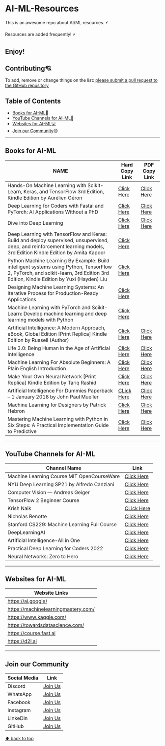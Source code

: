 # AI-ML-Resources
This is an awesome repo about AI/ML resources. ⚡

Resources are added frequently! ⚡

Enjoy!
---
## Contributing:cupid:
To add, remove or change things on the list:
[please submit a pull request to the GitHub repository](https://github.com/Resourcio-Community/AI-ML-Resources)

## Table of Contents
- [Books for AI-ML](#books-for-ai-ml):blue_book:
- [YouTube Channels for AI-ML](#youtube-channels-for-ai-ml):incoming_envelope:
- [Websites for AI-ML](#websites-for-ai-ml):computer:
- [Join our Community](#join-our-community):blush:
---
## Books for AI-ML
| NAME | Hard Copy Link | PDF Copy Link |
| ---- | -------------- | ------------- |
| Hands-On Machine Learning with Scikit-Learn, Keras, and TensorFlow 3rd Edition, Kindle Edition by Aurélien Géron | [Click Here](https://amzn.eu/d/hXTz6Ie) | [Click Here](http://powerunit-ju.com/wp-content/uploads/2021/04/Aurelien-Geron-Hands-On-Machine-Learning-with-Scikit-Learn-Keras-and-Tensorflow_-Concepts-Tools-and-Techniques-to-Build-Intelligent-Systems-OReilly-Media-2019.pdf) |
|Deep Learning for Coders with Fastai and PyTorch: AI Applications Without a PhD | [Click Here](https://www.amazon.com/Deep-Learning-Coders-fastai-PyTorch/dp/1492045527)| [Click Here](https://course.fast.ai/Resources/book.html) |
|Dive into Deep Learning|[Click Here](https://www.amazon.in/Dive-into-Learning-Aston-Zhang/dp/1009389432/ref=sr_1_2?crid=2DZDLJQS1CMC8&keywords=Dive+Into+Deep+Learning&qid=1680885026&s=books&sprefix=dive+into+deep+learning%2Cstripbooks%2C241&sr=1-2) | [Click Here](https://d2l.ai)|
| Deep Learning with TensorFlow and Keras: Build and deploy supervised, unsupervised, deep, and reinforcement learning models, 3rd Edition Kindle Edition by Amita Kapoor | [Click Here](https://amzn.eu/d/47tq9dn) |  |
| Python Machine Learning By Example: Build intelligent systems using Python, TensorFlow 2, PyTorch, and scikit-learn, 3rd Edition 3rd Edition, Kindle Edition by Yuxi (Hayden) Liu | [Click Here](https://amzn.eu/d/eitYnHh) |  |
| Designing Machine Learning Systems: An Iterative Process for Production-Ready Applications | [Click Here](https://amzn.eu/d/2J2DRtF) |  |
| Machine Learning with PyTorch and Scikit-Learn: Develop machine learning and deep learning models with Python | [Click Here](https://amzn.eu/d/58m7JlQ) |  |
| Artificial Intelligence: A Modern Approach, eBook, Global Edition [Print Replica] Kindle Edition by Russell (Author) | [Click Here](https://amzn.eu/d/j5htF6H) | [Click Here](https://www.pdfdrive.com/download.pdf?id=160566841&h=c37ce53726fb431e5815f9b1e573bfd6&u=cache&ext=pdf) |
| Life 3.0: Being Human in the Age of Artificial Intelligence | [Click Here](https://amzn.eu/d/4iWDJz5) | [Click Here](https://www.pdfdrive.com/download.pdf?id=53435321&h=d20d0f5884a3c6492b377d9d803c0f25&u=cache&ext=pdf) |
| Machine Learning For Absolute Beginners: A Plain English Introduction  | [Click Here](https://amzn.eu/d/4aguxIb) | [Click Here](https://www.pdfdrive.com/download.pdf?id=188007429&h=ffaa188c7f89a6c667b0bd3becac56bb&u=cache&ext=pdf) |
| Make Your Own Neural Network [Print Replica] Kindle Edition by Tariq Rashid | [Click Here](https://amzn.eu/d/c2D6OEa ) | [Click Here](https://www.pdfdrive.com/download.pdf?id=200641526&h=9a0d1371eee929c3e863232f2d7d5bb4&u=cache&ext=pdf) |
| Artificial Intelligence For Dummies Paperback – 1 January 2018 by John Paul Mueller | [CLick Here](https://amzn.eu/d/66Ybfye) | [Click Here](https://www.pdfdrive.com/download.pdf?id=187568767&h=8954bd61a02a3c1f01efb6df48f1bd74&u=cache&ext=pdf) |
| Machine Learning for Designers by Patrick Hebron | [Click Here](https://amzn.eu/d/0nk5tgN) | [Click Here](https://s3.amazonaws.com/arena-attachments/2064549/bea67cb07a16291f460328fa0289d720.pdf) |
| Mastering Machine Learning with Python in Six Steps: A Practical Implementation Guide to Predictive | [Click Here](https://amzn.eu/d/hYxRsGD) | [Click Here](https://www.pdfdrive.com/download.pdf?id=168776616&h=4f154daafe4ad5fc8edab88d9a5f57d7&u=cache&ext=pdf) |
---
## YouTube Channels for AI-ML
| Channel Name | Link |
| ------------ | ----------- |
| Machine Learning Course MIT OpenCourseWare | [Click Here](https://youtube.com/playlist?list=PLnvKubj2-I2LhIibS8TOGC42xsD3-liux) |
| NYU Deep Learning SP21 by Alfredo Canziani | [Click Here](https://youtube.com/playlist?list=PLLHTzKZzVU9e6xUfG10TkTWApKSZCzuBI) |
| Computer Vision — Andreas Geiger | [Click Here](https://youtube.com/playlist?list=PL05umP7R6ij35L2MHGzis8AEHz7mg381_) |
| TensorFlow 2 Beginner Course | [Click Here](https://youtube.com/playlist?list=PLqnslRFeH2Uqfv1Vz3DqeQfy0w20ldbaV) |
| Krish Naik | [CLick Here](https://www.youtube.com/@krishnaik06/playlists) |
| Nicholas Renotte | [Click Here](https://www.youtube.com/@NicholasRenotte/playlists) |
| Stanford CS229: Machine Learning Full Course | [Click Here](https://youtube.com/playlist?list=PLoROMvodv4rMiGQp3WXShtMGgzqpfVfbU) |
| DeepLearningAI | [Click Here](https://www.youtube.com/@Deeplearningai/playlists) |
| Artificial Intelligence-All in One | [Click Here](https://www.youtube.com/@ArtificialIntelligenceAllinOne/videos) |
| Practical Deep Learning for Coders 2022 | [Click Here](https://www.youtube.com/watch?v=8SF_h3xF3cE&list=PLfYUBJiXbdtSvpQjSnJJ_PmDQB_VyT5iU) |
| Neural Networks: Zero to Hero | [Click Here](https://www.youtube.com/watch?v=VMj-3S1tku0&list=PLAqhIrjkxbuWI23v9cThsA9GvCAUhRvKZ) |
---
## Websites for AI-ML
| Website Links |
| ------------- |
| https://ai.google/ |
| https://machinelearningmastery.com/ |
| https://www.kaggle.com/ |
| https://towardsdatascience.com/ |
| https://course.fast.ai |
| https://d2l.ai |
---
## Join our Community
| Social Media | Link |
| ------------ | ---- |
| Discord | [Join Us](https://discord.gg/j2cMDF6Dtx) |
| WhatsApp | [Join Us](https://chat.whatsapp.com/Km6AX9di04ZLIpFEcXTiNK) |
| Facebook | [Join Us](https://www.facebook.com/profile.php?id=100088472180461) |
| Instagram | [Join Us](https://www.instagram.com/resourciocommunity22/) |
| LinkeDin | [Join Us](https://www.linkedin.com/in/resourcio-community22/) |
| GitHub | [Join Us](https://github.com/Resourcio-Community) |

[⬆ back to top](#table-of-contents)
